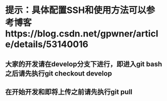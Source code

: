 # 提示：具体配置SSH和使用方法可以参考博客https://blog.csdn.net/gpwner/article/details/53140016

## 大家的开发请在develop分支下进行，即进入git bash之后请先执行git checkout develop

## 在开始开发和即将上传之前请先执行git pull
